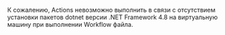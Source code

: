 К сожалению, Actions невозможно выполнить в связи с отсутствием установки пакетов dotnet версии .NET Framework 4.8 на виртуальную машину при выполнении Workflow файла.
